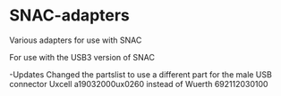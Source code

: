 # SNAC-adapters
Various adapters for use with SNAC

For use with the USB3 version of SNAC

-Updates
Changed the partslist to use a different part for the male USB connector
Uxcell a19032000ux0260 instead of Wuerth 692112030100
